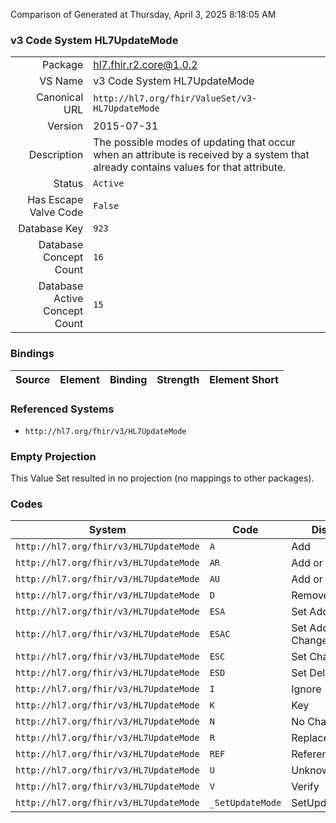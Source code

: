 Comparison of 
Generated at Thursday, April 3, 2025 8:18:05 AM

### v3 Code System HL7UpdateMode

|      |     |
| ---: | --- |
| Package | hl7.fhir.r2.core@1.0.2 |
| VS Name | v3 Code System HL7UpdateMode |
| Canonical URL | `http://hl7.org/fhir/ValueSet/v3-HL7UpdateMode` |
| Version | 2015-07-31 |
| Description | The possible modes of updating that occur when an attribute is received by a system that already contains values for that attribute. |
| Status | `Active` |
| Has Escape Valve Code | `False` |
| Database Key | `923` |
| Database Concept Count | `16` |
| Database Active Concept Count | `15` |
### Bindings

| Source | Element | Binding | Strength | Element Short |
| ------ | ------- | ------- | -------- | ------------- |

### Referenced Systems

* `http://hl7.org/fhir/v3/HL7UpdateMode`
### Empty Projection

This Value Set resulted in no projection (no mappings to other packages).

### Codes

| System | Code | Display |
| ------ | ---- | ------- |
| `http://hl7.org/fhir/v3/HL7UpdateMode` | `A` | Add |
| `http://hl7.org/fhir/v3/HL7UpdateMode` | `AR` | Add or Replace |
| `http://hl7.org/fhir/v3/HL7UpdateMode` | `AU` | Add or Update |
| `http://hl7.org/fhir/v3/HL7UpdateMode` | `D` | Remove |
| `http://hl7.org/fhir/v3/HL7UpdateMode` | `ESA` | Set Add |
| `http://hl7.org/fhir/v3/HL7UpdateMode` | `ESAC` | Set Add or Change |
| `http://hl7.org/fhir/v3/HL7UpdateMode` | `ESC` | Set Change |
| `http://hl7.org/fhir/v3/HL7UpdateMode` | `ESD` | Set Delete |
| `http://hl7.org/fhir/v3/HL7UpdateMode` | `I` | Ignore |
| `http://hl7.org/fhir/v3/HL7UpdateMode` | `K` | Key |
| `http://hl7.org/fhir/v3/HL7UpdateMode` | `N` | No Change |
| `http://hl7.org/fhir/v3/HL7UpdateMode` | `R` | Replace |
| `http://hl7.org/fhir/v3/HL7UpdateMode` | `REF` | Reference |
| `http://hl7.org/fhir/v3/HL7UpdateMode` | `U` | Unknown |
| `http://hl7.org/fhir/v3/HL7UpdateMode` | `V` | Verify |
| `http://hl7.org/fhir/v3/HL7UpdateMode` | `_SetUpdateMode` | SetUpdateMode |
